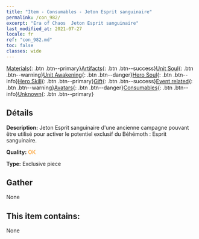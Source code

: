 ```yaml
---
title: "Item - Consumables - Jeton Esprit sanguinaire"
permalink: /con_982/
excerpt: "Era of Chaos  Jeton Esprit sanguinaire"
last_modified_at: 2021-07-27
locale: fr
ref: "con_982.md"
toc: false
classes: wide
---
```

 [Materials](/ItemsFR/){: .btn .btn--primary}[Artifacts](/ItemsFR/Artifacts/){: .btn .btn--success}[Unit Soul](/ItemsFR/UnitSoul/){: .btn .btn--warning}[Unit Awakening](/ItemsFR/UnitAwakening/){: .btn .btn--danger}[Hero Soul](/ItemsFR/HeroSoul/){: .btn .btn--info}[Hero Skill](/ItemsFR/HeroSkill/){: .btn .btn--primary}[Gift](/ItemsFR/Gift/){: .btn .btn--success}[Event related](/ItemsFR/Events/){: .btn .btn--warning}[Avatars](/ItemsFR/Avatars/){: .btn .btn--danger}[Consumables](/ItemsFR/Consumables/){: .btn .btn--info}[Unknown](/ItemsFR/Unknown/){: .btn .btn--primary}

## Détails
 **Description:** Jeton Esprit sanguinaire d'une ancienne campagne pouvant être utilisé pour activer le potentiel exclusif du Béhémoth : Esprit sanguinaire.

 **Quality:** <span style="color: #FF8C00">OK</span>

 **Type:** Exclusive piece

## Gather

  None

## This item contains:

  None

